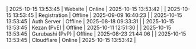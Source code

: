 | 2025-10-15 13:53:45 | Website | Online | 2025-10-15 13:53:42 |
| 2025-10-15 13:53:45 | Registration | Offline | 2025-09-09 16:40:23 |
| 2025-10-15 13:53:45 | Auth Server | Offline | 2025-08-18 09:33:31 |
| 2025-10-15 13:53:45 | Kezan (PvE) | Offline | 2025-10-11 12:51:30 |
| 2025-10-15 13:53:45 | Gurubashi (PvP) | Offline | 2025-08-23 21:44:06 |
| 2025-10-15 13:53:45 | Cloudflare | Online | 2025-10-15 13:53:42 |
